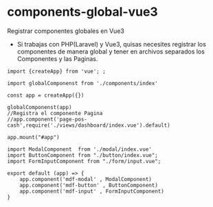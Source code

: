 # components-global-vue3
Registrar componentes globales en Vue3
- Si trabajas con PHP(Laravel) y Vue3, quisas necesites registrar los componentes de manera global y tener en archivos separados los Componentes y las Paginas.
```
import {createApp} from 'vue'; ;

import globalComponenst from './components/index'

const app = createApp({}) 
 
globalComponenst(app)
//Registra el componente Pagina
//app.component('page-pos-cash',require('./views/dashboard/index.vue').default)

app.mount("#app")
```

```
import ModalComponent  from './modal/index.vue' 
import ButtonComponent from "./button/index.vue";
import FormInputComponent from "./form/input.vue"; 
 
export default (app) => {
    app.component('mdf-modal' , ModalComponent)  
    app.component('mdf-button' , ButtonComponent)
    app.component('mdf-input' , FormInputComponent)  
}
```

